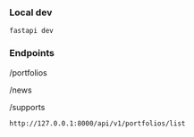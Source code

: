 ### Local dev
```
fastapi dev
```

### Endpoints
/portfolios

/news

/supports

```
http://127.0.0.1:8000/api/v1/portfolios/list
```